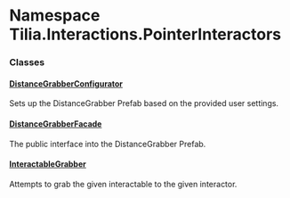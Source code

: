 # Namespace Tilia.Interactions.PointerInteractors

### Classes

#### [DistanceGrabberConfigurator]

Sets up the DistanceGrabber Prefab based on the provided user settings.

#### [DistanceGrabberFacade]

The public interface into the DistanceGrabber Prefab.

#### [InteractableGrabber]

Attempts to grab the given interactable to the given interactor.

[DistanceGrabberConfigurator]: DistanceGrabberConfigurator.md
[DistanceGrabberFacade]: DistanceGrabberFacade.md
[InteractableGrabber]: InteractableGrabber.md
